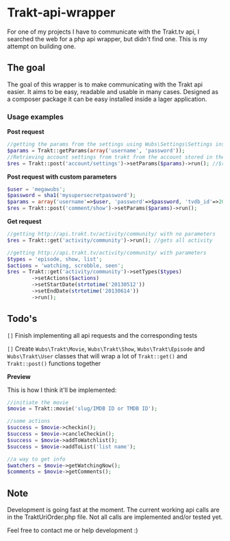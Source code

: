 Trakt-api-wrapper
=================

For one of my projects I have to communicate with the Trakt.tv api, I searched the web for a php api wrapper, but didn't find one. This is my attempt on building one.

## The goal

The goal of this wrapper is to make communicating with the Trakt api easier. It aims to be easy, readable and usable in many cases. Designed as a composer package it can be easy installed inside a lager application.

### Usage examples

__Post request__
```PHP
//getting the params from the settings using Wubs\Settings\Settings inside Trakt as json
$params = Trakt::getParams(array('username', 'password'));
//Retrieving account settings from trakt from the account stored in the settings.
$res = Trakt::post('account/settings')->setParams($params)->run(); //$res is now an array of the json response
```
__Post request with custom parameters__

```PHP
$user = 'megawubs';
$password = sha1('mysupersecretpassword');
$params = array('username'=>$user, 'password'=>$password, 'tvdb_id'=>205281,'title'=>'Falling Skies', 'year' => 2011, 'comment' => 'It has grown into one of my favorite shows!');
$res = Trakt::post('comment/show')->setParams($params)->run();
```

__Get request__


```PHP
//getting http://api.trakt.tv/activity/community/ with no parameters
$res = Trakt::get('activity/community')->run(); //gets all activity

//getting http://api.trakt.tv/activity/community/ with parameters
$types = 'episode, show, list';
$actions = 'watching, scrobble, seen';
$res = Trakt::get('activity/community')->setTypes($types)
		->setActions($actions)
		->setStartDate(strtotime('20130512'))
		->setEndDate(strtotime('20130614'))
		->run();
```

## Todo's

`[]` Finish implementing all api requests and the corresponding tests

`[]` Create `Wubs\Trakt\Movie`, `Wubs\Trakt\Show`, `Wubs\Trakt\Episode` and `Wubs\Trakt\User` classes that will wrap a lot of `Trakt::get()` and `Trakt::post()` functions together

__Preview__ 

This is how I think it'll be implemented:
```PHP
//initiate the movie
$movie = Trakt::movie('slug/IMDB ID or TMDB ID');

//some actions
$success = $movie->checkin();
$success = $movie->cancleCheckin();
$success = $movie->addToWatchlist();
$success = $movie->addToList('list name');

//a way to get info
$watchers = $movie->getWatchingNow();
$comments = $movie->getComments();
```
## Note
Development is going fast at the moment. The current working api calls are in the TraktUriOrder.php file. Not all calls are implemented and/or tested yet.

Feel free to contact me or help development :)

